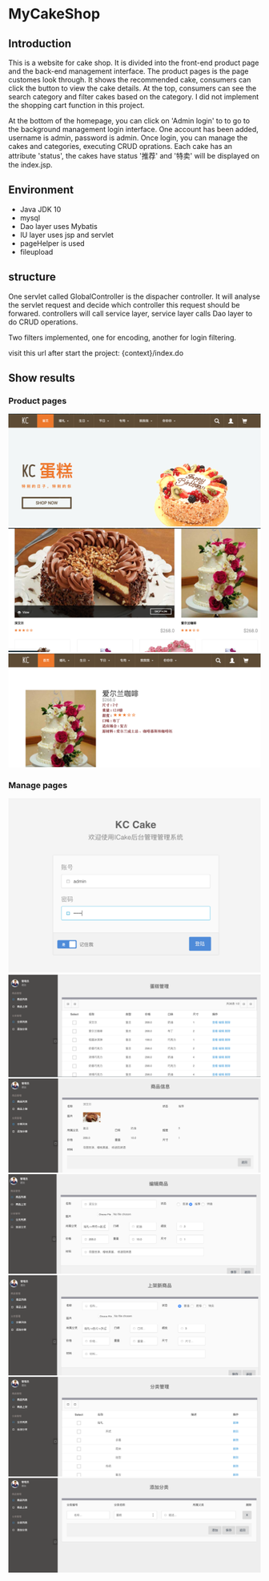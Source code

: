 # MyCakeShop

## Introduction

  This is a website for cake shop. It is divided into the front-end product page and the back-end management interface. The product pages is the page customes look through.
  It shows the recommended cake, consumers can click the button to view the cake details. At the top, consumers can see the search category and filter cakes based on the category.
  I did not implement the shopping cart function in this project.  
  
  At the bottom of the homepage, you can click on 'Admin login' to to go to the background management login interface. One account has been added, username is admin, password is admin. Once login, you can manage the cakes and categories, executing  CRUD oprations. Each cake has an attribute 'status', the cakes have status '推荐' and '特卖' will be displayed on the index.jsp. 
  
  
## Environment

* Java JDK 10
* mysql
* Dao layer uses Mybatis
* IU layer uses jsp and servlet
* pageHelper is used
* fileupload

## structure

  One servlet called GlobalController is the dispacher controller. It will analyse the servlet request and decide which controller this request should be forwared. controllers will call service layer, service layer calls Dao layer to do CRUD operations.  
  
  Two filters implemented, one for encoding, another for login filtering.  
  
  visit this url after start the project: {context}/index.do

## Show results

### Product pages

![index page](https://github.com/KaimingCui/MyCakeShop/blob/master/1.png)  
![index page](https://github.com/KaimingCui/MyCakeShop/blob/master/2.png)  
![index page](https://github.com/KaimingCui/MyCakeShop/blob/master/3.png)  

### Manage pages
![index page](https://github.com/KaimingCui/MyCakeShop/blob/master/4.png)  
![index page](https://github.com/KaimingCui/MyCakeShop/blob/master/5.png)  
![index page](https://github.com/KaimingCui/MyCakeShop/blob/master/6.png)  
![index page](https://github.com/KaimingCui/MyCakeShop/blob/master/7.png)  
![index page](https://github.com/KaimingCui/MyCakeShop/blob/master/8.png)  
![index page](https://github.com/KaimingCui/MyCakeShop/blob/master/9.png)  
![index page](https://github.com/KaimingCui/MyCakeShop/blob/master/10.png)  

